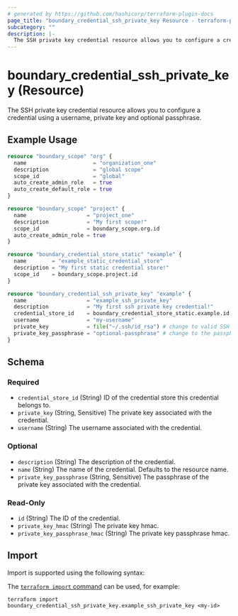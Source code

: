```yaml
---
# generated by https://github.com/hashicorp/terraform-plugin-docs
page_title: "boundary_credential_ssh_private_key Resource - terraform-provider-boundary"
subcategory: ""
description: |-
  The SSH private key credential resource allows you to configure a credential using a username, private key and optional passphrase.
---
```


# boundary_credential_ssh_private_key (Resource)

The SSH private key credential resource allows you to configure a credential using a username, private key and optional passphrase.

## Example Usage

```terraform
resource "boundary_scope" "org" {
  name                     = "organization_one"
  description              = "global scope"
  scope_id                 = "global"
  auto_create_admin_role   = true
  auto_create_default_role = true
}

resource "boundary_scope" "project" {
  name                   = "project_one"
  description            = "My first scope!"
  scope_id               = boundary_scope.org.id
  auto_create_admin_role = true
}

resource "boundary_credential_store_static" "example" {
  name        = "example_static_credential_store"
  description = "My first static credential store!"
  scope_id    = boundary_scope.project.id
}

resource "boundary_credential_ssh_private_key" "example" {
  name                   = "example_ssh_private_key"
  description            = "My first ssh private key credential!"
  credential_store_id    = boundary_credential_store_static.example.id
  username               = "my-username"
  private_key            = file("~/.ssh/id_rsa") # change to valid SSH Private Key
  private_key_passphrase = "optional-passphrase" # change to the passphrase of the Private Key if required
}
```

<!-- schema generated by tfplugindocs -->
## Schema

### Required

- `credential_store_id` (String) ID of the credential store this credential belongs to.
- `private_key` (String, Sensitive) The private key associated with the credential.
- `username` (String) The username associated with the credential.

### Optional

- `description` (String) The description of the credential.
- `name` (String) The name of the credential. Defaults to the resource name.
- `private_key_passphrase` (String, Sensitive) The passphrase of the private key associated with the credential.

### Read-Only

- `id` (String) The ID of the credential.
- `private_key_hmac` (String) The private key hmac.
- `private_key_passphrase_hmac` (String) The private key passphrase hmac.

## Import

Import is supported using the following syntax:

The [`terraform import` command](https://developer.hashicorp.com/terraform/cli/commands/import) can be used, for example:

```shell
terraform import boundary_credential_ssh_private_key.example_ssh_private_key <my-id>
```
